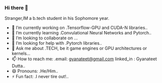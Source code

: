 ### Hi there 👋

Stranger,IM a b.tech student in his Sophomore year.

- 🔭 I’m currently working on .Tensorflow-GPU and CUDA-N libraries..
- 🌱 I’m currently learning .Convulational Neural Networks and Pytorch..
- 👯 I’m looking to collaborate on ...
- 🤔 I’m looking for help with .Pytorch libraries..
- 💬 Ask me about .TECH, be it game engines or GPU architectures or kernels...
- 📫 How to reach me: .email: gyanateet@gmail.com linked_in : Gyanateet Dutta..
- 😄 Pronouns: .He/Him..
- ⚡ Fun fact: .I never tire out!..

